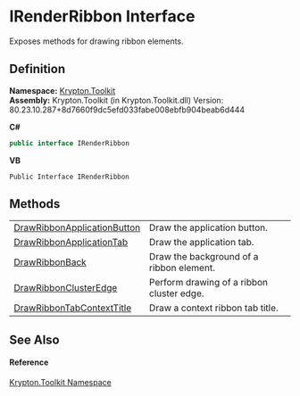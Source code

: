 # IRenderRibbon Interface


Exposes methods for drawing ribbon elements.



## Definition
**Namespace:** <a href="79d2eac2-21f4-54ff-7552-b20c33c30600.md">Krypton.Toolkit</a>  
**Assembly:** Krypton.Toolkit (in Krypton.Toolkit.dll) Version: 80.23.10.287+8d7660f9dc5efd033fabe008ebfb904beab6d444

**C#**
``` C#
public interface IRenderRibbon
```
**VB**
``` VB
Public Interface IRenderRibbon
```



## Methods
<table>
<tr>
<td><a href="779e7223-135d-9d8b-0f49-291d3708f7ec.md">DrawRibbonApplicationButton</a></td>
<td>Draw the application button.</td></tr>
<tr>
<td><a href="7b9613b0-6a06-c31f-26c1-86e3e176d45a.md">DrawRibbonApplicationTab</a></td>
<td>Draw the application tab.</td></tr>
<tr>
<td><a href="6cf173b8-5ed6-65ff-f122-08877c82c3a1.md">DrawRibbonBack</a></td>
<td>Draw the background of a ribbon element.</td></tr>
<tr>
<td><a href="2619ac95-b638-b42a-14fb-de3fb33d39d3.md">DrawRibbonClusterEdge</a></td>
<td>Perform drawing of a ribbon cluster edge.</td></tr>
<tr>
<td><a href="4c12d8c7-0494-73a3-a9dc-ddf8d1479610.md">DrawRibbonTabContextTitle</a></td>
<td>Draw a context ribbon tab title.</td></tr>
</table>

## See Also


#### Reference
<a href="79d2eac2-21f4-54ff-7552-b20c33c30600.md">Krypton.Toolkit Namespace</a>  
